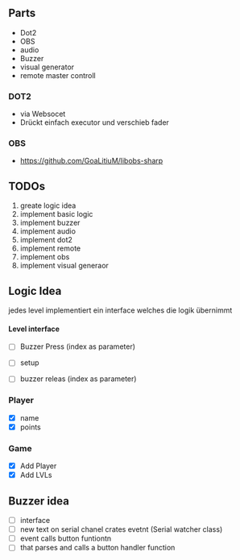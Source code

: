 ## Parts

- Dot2
- OBS
- audio
- Buzzer
- visual generator
- remote master controll

### DOT2

- via Websocet
- Drückt einfach executor und verschieb fader

### OBS
- https://github.com/GoaLitiuM/libobs-sharp



## TODOs

1. greate logic idea
2. implement basic logic
3. implement buzzer
4. implement audio
5. implement dot2
6. implement remote
7. implement obs
8. implement visual generaor


## Logic Idea

jedes level implementiert ein interface welches die logik übernimmt

#### Level interface
- [ ] Buzzer Press (index as parameter)
- [ ] setup
- [ ] buzzer releas (index as parameter)


### Player
- [x] name
- [x] points

### Game
- [x] Add Player
- [x] Add LVLs

## Buzzer idea

- [ ] interface
- [ ] new text on serial chanel crates evetnt (Serial watcher class)
- [ ] event calls button funtiontn
- [ ] that parses and calls a button handler function